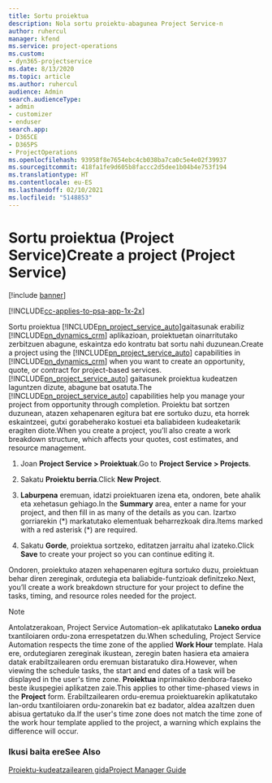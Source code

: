 ```yaml
---
title: Sortu proiektua
description: Nola sortu proiektu-abagunea Project Service-n
author: ruhercul
manager: kfend
ms.service: project-operations
ms.custom:
- dyn365-projectservice
ms.date: 8/13/2020
ms.topic: article
ms.author: ruhercul
audience: Admin
search.audienceType:
- admin
- customizer
- enduser
search.app:
- D365CE
- D365PS
- ProjectOperations
ms.openlocfilehash: 93958f8e7654ebc4cb038ba7ca0c5e4e02f39937
ms.sourcegitcommit: 418fa1fe9d605b8faccc2d5dee1b04b4e753f194
ms.translationtype: HT
ms.contentlocale: eu-ES
ms.lasthandoff: 02/10/2021
ms.locfileid: "5148853"
---
```

# <a name="create-a-project-project-service"></a><span data-ttu-id="2171f-103">Sortu proiektua (Project Service)</span><span class="sxs-lookup"><span data-stu-id="2171f-103">Create a project (Project Service)</span></span>

[!include [banner](../includes/psa-now-project-operations.md)]

[!INCLUDE[cc-applies-to-psa-app-1x-2x](../includes/cc-applies-to-psa-app-1x-2x.md)]

<span data-ttu-id="2171f-104">Sortu proiektua [!INCLUDE[pn_project_service_auto](../includes/pn-project-service-auto.md)]gaitasunak erabiliz [!INCLUDE[pn_dynamics_crm](../includes/pn-dynamics-crm.md)] aplikazioan, proiektuetan oinarritutako zerbitzuen abagune, eskaintza edo kontratu bat sortu nahi duzunean.</span><span class="sxs-lookup"><span data-stu-id="2171f-104">Create a project using the [!INCLUDE[pn_project_service_auto](../includes/pn-project-service-auto.md)] capabilities in [!INCLUDE[pn_dynamics_crm](../includes/pn-dynamics-crm.md)] when you want to create an opportunity, quote, or contract for project-based services.</span></span> <span data-ttu-id="2171f-105">[!INCLUDE[pn_project_service_auto](../includes/pn-project-service-auto.md)] gaitasunek proiektua kudeatzen laguntzen dizute, abagune bat osatuta.</span><span class="sxs-lookup"><span data-stu-id="2171f-105">The [!INCLUDE[pn_project_service_auto](../includes/pn-project-service-auto.md)] capabilities help you manage your project from opportunity through completion.</span></span> <span data-ttu-id="2171f-106">Proiektu bat sortzen duzunean, atazen xehapenaren egitura bat ere sortuko duzu, eta horrek eskaintzeei, gutxi gorabeherako kostuei eta baliabideen kudeaketarik eragiten diote.</span><span class="sxs-lookup"><span data-stu-id="2171f-106">When you create a project, you’ll also create a work breakdown structure, which affects your quotes, cost estimates, and resource management.</span></span>  
  
1.  <span data-ttu-id="2171f-107">Joan **Project Service > Proiektuak**.</span><span class="sxs-lookup"><span data-stu-id="2171f-107">Go to **Project Service > Projects**.</span></span>  
  
2.  <span data-ttu-id="2171f-108">Sakatu **Proiektu berria**.</span><span class="sxs-lookup"><span data-stu-id="2171f-108">Click **New Project**.</span></span>  
  
3.  <span data-ttu-id="2171f-109">**Laburpena** eremuan, idatzi proiektuaren izena eta, ondoren, bete ahalik eta xehetasun gehiago.</span><span class="sxs-lookup"><span data-stu-id="2171f-109">In the **Summary** area, enter a name for your project, and then fill in as many of the details as you can.</span></span> <span data-ttu-id="2171f-110">Izartxo gorriarekin (\*) markatutako elementuak beharrezkoak dira.</span><span class="sxs-lookup"><span data-stu-id="2171f-110">Items marked with a red asterisk (\*) are required.</span></span>  
  
4.  <span data-ttu-id="2171f-111">Sakatu **Gorde**, proiektua sortzeko, editatzen jarraitu ahal izateko.</span><span class="sxs-lookup"><span data-stu-id="2171f-111">Click **Save** to create your project so you can continue editing it.</span></span>  
  
<span data-ttu-id="2171f-112">Ondoren, proiektuko atazen xehapenaren egitura sortuko duzu, proiektuan behar diren zereginak, ordutegia eta baliabide-funtzioak definitzeko.</span><span class="sxs-lookup"><span data-stu-id="2171f-112">Next, you’ll create a work breakdown structure for your project to define the tasks, timing, and resource roles needed for the project.</span></span>  

> [!NOTE]
> <span data-ttu-id="2171f-113">Antolatzerakoan, Project Service Automation-ek aplikatutako **Laneko ordua** txantiloiaren ordu-zona errespetatzen du.</span><span class="sxs-lookup"><span data-stu-id="2171f-113">When scheduling, Project Service Automation respects the time zone of the applied **Work Hour** template.</span></span> <span data-ttu-id="2171f-114">Hala ere, ordutegiaren zereginak ikustean, zeregin baten hasiera eta amaiera datak erabiltzailearen ordu eremuan bistaratuko dira.</span><span class="sxs-lookup"><span data-stu-id="2171f-114">However, when viewing the schedule tasks, the start and end dates of a task will be displayed in the user's time zone.</span></span> <span data-ttu-id="2171f-115">**Proiektua** inprimakiko denbora-faseko beste ikuspegiei aplikatzen zaie.</span><span class="sxs-lookup"><span data-stu-id="2171f-115">This applies to other time-phased views in the **Project** form.</span></span> <span data-ttu-id="2171f-116">Erabiltzailearen ordu-eremua proiektuarekin aplikatutako lan-ordu txantiloiaren ordu-zonarekin bat ez badator, aldea azaltzen duen abisua gertatuko da.</span><span class="sxs-lookup"><span data-stu-id="2171f-116">If the user's time zone does not match the time zone of the work hour template applied to the project, a warning which explains the difference will occur.</span></span> 
  
### <a name="see-also"></a><span data-ttu-id="2171f-117">Ikusi baita ere</span><span class="sxs-lookup"><span data-stu-id="2171f-117">See Also</span></span>  
 [<span data-ttu-id="2171f-118">Proiektu-kudeatzailearen gida</span><span class="sxs-lookup"><span data-stu-id="2171f-118">Project Manager Guide</span></span>](../psa/project-manager-guide.md)
